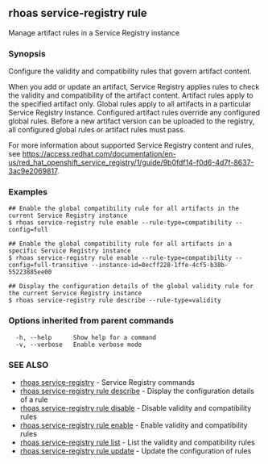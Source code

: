 ## rhoas service-registry rule

Manage artifact rules in a Service Registry instance

### Synopsis

Configure the validity and compatibility rules that govern artifact content.

When you add or update an artifact, Service Registry applies rules to check the validity and compatibility of the artifact content. Artifact rules apply to the specified artifact only. Global rules apply to all artifacts in a particular Service Registry instance. Configured artifact rules override any configured global rules. Before a new artifact version can be uploaded to the registry, all configured global rules or artifact rules must pass.

For more information about supported Service Registry content and rules, see https://access.redhat.com/documentation/en-us/red_hat_openshift_service_registry/1/guide/9b0fdf14-f0d6-4d7f-8637-3ac9e2069817.


### Examples

```
## Enable the global compatibility rule for all artifacts in the current Service Registry instance
$ rhoas service-registry rule enable --rule-type=compatibility --config=full

## Enable the global compatibility rule for all artifacts in a specific Service Registry instance
$ rhoas service-registry rule enable --rule-type=compatibility --config=full-transitive --instance-id=8ecff228-1ffe-4cf5-b38b-55223885ee00

## Display the configuration details of the global validity rule for the current Service Registry instance
$ rhoas service-registry rule describe --rule-type=validity

```

### Options inherited from parent commands

```
  -h, --help      Show help for a command
  -v, --verbose   Enable verbose mode
```

### SEE ALSO

* [rhoas service-registry](rhoas_service-registry.md)	 - Service Registry commands
* [rhoas service-registry rule describe](rhoas_service-registry_rule_describe.md)	 - Display the configuration details of a rule
* [rhoas service-registry rule disable](rhoas_service-registry_rule_disable.md)	 - Disable validity and compatibility rules
* [rhoas service-registry rule enable](rhoas_service-registry_rule_enable.md)	 - Enable validity and compatibility rules
* [rhoas service-registry rule list](rhoas_service-registry_rule_list.md)	 - List the validity and compatibility rules
* [rhoas service-registry rule update](rhoas_service-registry_rule_update.md)	 - Update the configuration of rules

